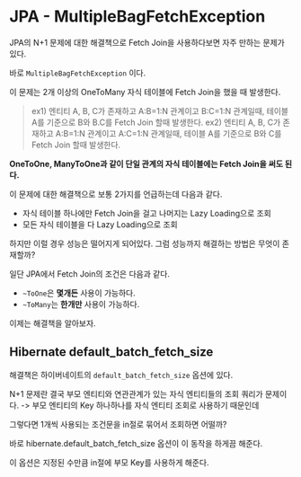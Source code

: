 # JPA - MultipleBagFetchException

JPA의 N+1 문제에 대한 해결책으로 Fetch Join을 사용하다보면 자주 만하는 문제가 있다.

바로 `MultipleBagFetchException` 이다.

이 문제는 2개 이상의 OneToMany 자식 테이블에 Fetch Join을 했을 때 발생한다.

> ex1) 엔티티 A, B, C가 존재하고 A:B=1:N 관계이고 B:C=1:N 관계일때, 테이블 A를 기준으로 B와 B.C를 Fetch Join 할때 발생한다.
> ex2) 엔티티 A, B, C가 존재하고 A:B=1:N 관계이고 A:C=1:N 관계일때, 테이블 A를 기준으로 B와 C를 Fetch Join 할때 발생한다.

**OneToOne, ManyToOne과 같이 단일 관계의 자식 테이블에는 Fetch Join을 써도 된다.**

이 문제에 대한 해결책으로 보통 2가지를 언급하는데 다음과 같다.

- 자식 테이블 하나에만 Fetch Join을 걸고 나머지는 Lazy Loading으로 조회
- 모든 자식 테이블을 다 Lazy Loading으로 조회

하지만 이럴 경우 성능은 떨어지게 되어있다. 그럼 성능까지 해결하는 방법은 무엇이 존재할까?

일단 JPA에서 Fetch Join의 조건은 다음과 같다.

- `~ToOne`은 **몇개든** 사용이 가능하다.
- `~ToMany`는 **한개만** 사용이 가능하다.

이제는 해결책을 알아보자.

## Hibernate default_batch_fetch_size

해결책은 하이버네이트의 `default_batch_fetch_size` 옵션에 있다.

N+1 문제란 결국 부모 엔티티와 연관관계가 있는 자식 엔티티들의 조회 쿼리가 문제이다. -> 부모 엔티티의 Key 하나하나를 자식 엔티티 조회로 사용하기 때문인데

그렇다면 1개씩 사용되는 조건문을 in절로 묶어서 조회하면 어떨까?

바로 hibernate.default_batch_fetch_size 옵션이 이 동작을 하게끔 해준다.

이 옵션은 지정된 수만큼 in절에 부모 Key를 사용하게 해준다.